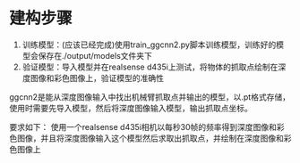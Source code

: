 # 建构步骤

1. 训练模型：(应该已经完成)使用train_ggcnn2.py脚本训练模型，训练好的模型会保存在./output/models文件夹下
2. 验证模型：导入模型并在realsense d435i上测试，将物体的抓取点绘制在深度图像和彩色图像上，验证模型的准确性

ggcnn2是能从深度图像输入中找出机械臂抓取点并输出的模型，以.pt格式存储，使用时需要先导入模型，然后将深度图像输入模型，输出抓取点坐标。

要求如下：
使用一个realsense d435i相机以每秒30帧的频率得到深度图像和彩色图像，并且将深度图像输入这个模型然后求取出抓取点，并绘制在深度图像和彩色图像上